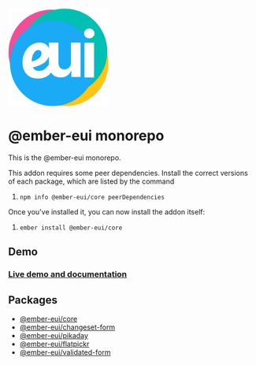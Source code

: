 
<img src="site/public/assets/euivector.svg" alt="logo" height="200">

# @ember-eui monorepo

This is the @ember-eui monorepo.

This addon requires some peer dependencies. Install the correct versions of each package, which are listed by the command

1. `npm info @ember-eui/core peerDependencies`


Once you've installed it, you can now install the addon itself:

1. `ember install @ember-eui/core`

## Demo

### [Live demo and documentation](https://ember-eui.netlify.app)

## Packages
- [@ember-eui/core](./packages/core/README.md)
- [@ember-eui/changeset-form](./packages/changeset-form/README.md)
- [@ember-eui/pikaday](./packages/pikaday/README.md)
- [@ember-eui/flatpickr](./packages/flatpickr/README.md)
- [@ember-eui/validated-form](./packages/validated-form/README.md)
